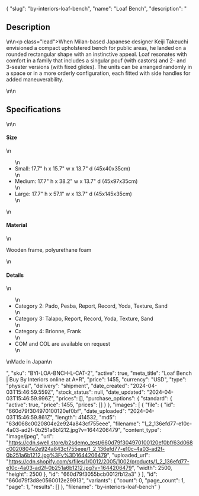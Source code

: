 {
  "slug": "by-interiors-loaf-bench",
  "name": "Loaf Bench",
  "description": "<h2>Description</h2>\n<!-- split -->\n<p class=\"lead\">When Milan-based Japanese designer Keiji Takeuchi envisioned a compact upholstered bench for public areas, he landed on a rounded rectangular shape with an instinctive appeal. Loaf resonates with comfort in a family that includes a singular pouf (with castors) and 2- and 3-seater versions (with fixed glides). The units can be arranged randomly in a space or in a more orderly configuration, each fitted with side handles for added maneuverability.</p>\n<!-- split -->\n<h2>Specifications</h2>\n<!-- split -->\n<h4>Size</h4>\n<ul>\n<li>Small: 17.7\" h x 15.7\" w x 13.7\" d (45x40x35cm)</li>\n<li>Medium: 17.7\" h x 38.2\" w x 13.7\" d (45x97x35cm)</li>\n<li>Large: 17.7\" h x 57.1\" w x 13.7\" d (45x145x35cm)</li>\n</ul>\n<h4>Material</h4>\n<p>Wooden frame, polyurethane foam</p>\n<h4>Details</h4>\n<ul>\n<li>Category 2: Pado, Pesba, Report, Record, Yoda, Texture, Sand</li>\n<li>Category 3: Talapo, Report, Record, Yoda, Texture, Sand</li>\n<li>Category 4: Brionne, Frank</li>\n<li>COM and COL are available on request</li>\n</ul>\nMade in Japan\n<ul></ul>",
  "sku": "BYI-LOA-BNCH-L-CAT-2",
  "active": true,
  "meta_title": "Loaf Bench | Buy By Interiors online at A+R",
  "price": 1455,
  "currency": "USD",
  "type": "physical",
  "delivery": "shipment",
  "date_created": "2024-04-03T15:46:59.559Z",
  "stock_status": null,
  "date_updated": "2024-04-03T15:46:59.996Z",
  "prices": [],
  "purchase_options": {
    "standard": {
      "active": true,
      "price": 1455,
      "prices": []
    }
  },
  "images": [
    {
      "file": {
        "id": "660d79f304970100120ef0bf",
        "date_uploaded": "2024-04-03T15:46:59.861Z",
        "length": 414532,
        "md5": "63d068c0020804e2e924a843cf755eee",
        "filename": "1_2_136efd77-e10c-4a03-ad2f-0b251a6b1212.jpg?v=1644206479",
        "content_type": "image/jpeg",
        "url": "https://cdn.swell.store/b2sdemo_test/660d79f304970100120ef0bf/63d068c0020804e2e924a843cf755eee/1_2_136efd77-e10c-4a03-ad2f-0b251a6b1212.jpg%3Fv%3D1644206479",
        "uploaded_url": "https://cdn.shopify.com/s/files/1/0012/2005/1002/products/1_2_136efd77-e10c-4a03-ad2f-0b251a6b1212.jpg?v=1644206479",
        "width": 2500,
        "height": 2500
      },
      "id": "660d79f3055bcb0012fb12a3"
    }
  ],
  "id": "660d79f3d8e0560012e29913",
  "variants": {
    "count": 0,
    "page_count": 1,
    "page": 1,
    "results": []
  },
  "filename": "by-interiors-loaf-bench"
}